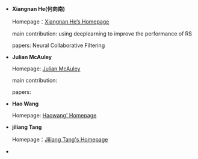 - **Xiangnan He(何向南)**

  Homepage：[Xiangnan He‘s Homepage](https://link.zhihu.com/?target=http%3A//www.comp.nus.edu.sg/~xiangnan/)

  main contribution: using deeplearning to improve the performance of RS

  papers: Neural Collaborative Filtering 

- **Julian McAuley**

  Homepage: [Julian McAuley](https://cseweb.ucsd.edu/~jmcauley/)

  main contribution:

  papers:

- **Hao Wang**

  Homepage: [Haowang' Homepage](http://www.wanghao.in/)

- **jiliang Tang**

  Homepage：[Jiliang Tang's Homepage](https://www.cse.msu.edu/~tangjili/index.html)

  

- 